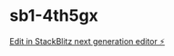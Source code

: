 # sb1-4th5gx

[Edit in StackBlitz next generation editor ⚡️](https://stackblitz.com/~/github.com/rachma14/sb1-4th5gx)